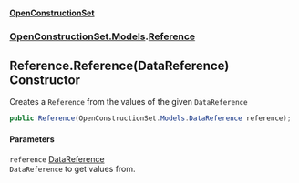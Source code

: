 #### [OpenConstructionSet](index.md 'index')
### [OpenConstructionSet.Models](index.md#OpenConstructionSet_Models 'OpenConstructionSet.Models').[Reference](keNdBWwXoST05c_g6wF_4w.md 'OpenConstructionSet.Models.Reference')
## Reference.Reference(DataReference) Constructor
Creates a `Reference` from the values of the given `DataReference`
```csharp
public Reference(OpenConstructionSet.Models.DataReference reference);
```
#### Parameters
<a name='OpenConstructionSet_Models_Reference_Reference(OpenConstructionSet_Models_DataReference)_reference'></a>
`reference` [DataReference](kxxVrykzAP83GMYoWuvnQA.md 'OpenConstructionSet.Models.DataReference')  
`DataReference` to get values from.
  
